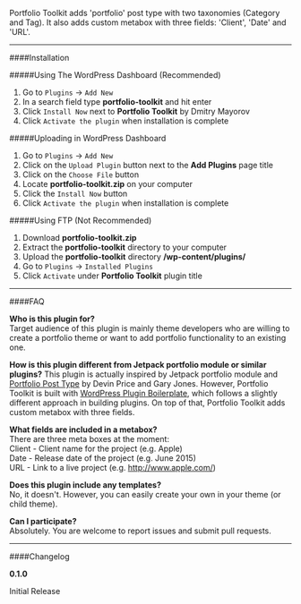 Portfolio Toolkit adds 'portfolio' post type with two taxonomies (Category and Tag). It also adds custom metabox with three fields: 'Client', 'Date' and 'URL'.

---

####Installation

#####Using The WordPress Dashboard (Recommended)

1. Go to `Plugins` → `Add New`
2. In a search field type **portfolio-toolkit** and hit enter
3. Click `Install Now` next to **Portfolio Toolkit** by Dmitry Mayorov
4. Click `Activate the plugin` when installation is complete

#####Uploading in WordPress Dashboard

1. Go to `Plugins` → `Add New`
2. Click on the `Upload Plugin` button next to the **Add Plugins** page title
3. Click on the `Choose File` button
4. Locate **portfolio-toolkit.zip** on your computer
5. Click the `Install Now` button
6. Click `Activate the plugin` when installation is complete

#####Using FTP (Not Recommended)

1. Download **portfolio-toolkit.zip**
2. Extract the **portfolio-toolkit** directory to your computer
3. Upload the **portfolio-toolkit** directory  **/wp-content/plugins/**
4. Go to `Plugins` → `Installed Plugins`
5. Click `Activate` under **Portfolio Toolkit** plugin title

---

####FAQ

**Who is this plugin for?**  
Target audience of this plugin is mainly theme developers who are willing to create a portfolio theme or want to add portfolio functionality to an existing one.

**How is this plugin different from Jetpack portfolio module or similar plugins?** 
This plugin is actually inspired by Jetpack portfolio module and [Portfolio Post Type](https://github.com/devinsays/portfolio-post-type) by Devin Price and Gary Jones. However, Portfolio Toolkit is built with [WordPress Plugin Boilerplate](https://github.com/DevinVinson/WordPress-Plugin-Boilerplate), which follows a slightly different approach in building plugins. On top of that, Portfolio Toolkit adds custom metabox with three fields.

**What fields are included in a metabox?**  
There are three meta boxes at the moment:  
Client - Client name for the project (e.g. Apple)  
Date - Release date of the project (e.g. June 2015)  
URL - Link to a live project (e.g. http://www.apple.com/)  

**Does this plugin include any templates?**  
No, it doesn't. However, you can easily create your own in your theme (or child theme).

**Can I participate?**  
Absolutely. You are welcome to report issues and submit pull requests.

---

####Changelog

**0.1.0**

Initial Release